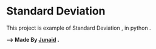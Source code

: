 # Standard Deviation

This project is example of Standard Deviation , in python .

__--> Made By [Junaid](https://abujuni.dev) .__